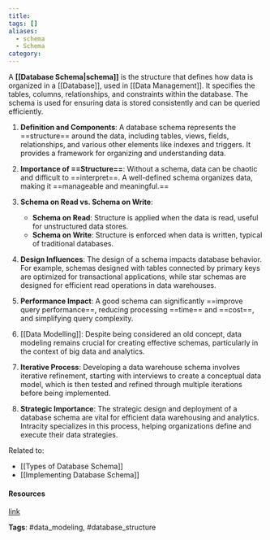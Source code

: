 ```yaml
---
title: 
tags: []
aliases:
  - schema
  - Schema
category:
---
```

A **[[Database Schema|schema]]** is the structure that defines how data is organized in a [[Database]], used in [[Data Management]]. It specifies the tables, columns, relationships, and constraints within the database. The schema is used for ensuring data is stored consistently and can be queried efficiently.

1. **Definition and Components**: A database schema represents the ==structure== around the data, including tables, views, fields, relationships, and various other elements like indexes and triggers. It provides a framework for organizing and understanding data.

2. **Importance of ==Structure==**: Without a schema, data can be chaotic and difficult to ==interpret==. A well-defined schema organizes data, making it ==manageable and meaningful.==

3. **Schema on Read vs. Schema on Write**: 
   - **Schema on Read**: Structure is applied when the data is read, useful for unstructured data stores.
   - **Schema on Write**: Structure is enforced when data is written, typical of traditional databases.

4. **Design Influences**: The design of a schema impacts database behavior. For example, schemas designed with tables connected by primary keys are optimized for transactional applications, while star schemas are designed for efficient read operations in data warehouses.

5. **Performance Impact**: A good schema can significantly ==improve query performance==, reducing processing ==time== and ==cost==, and simplifying query complexity.

6. [[Data Modelling]]: Despite being considered an old concept, data modeling remains crucial for creating effective schemas, particularly in the context of big data and analytics.

7. **Iterative Process**: Developing a data warehouse schema involves iterative refinement, starting with interviews to create a conceptual data model, which is then tested and refined through multiple iterations before being implemented.

8. **Strategic Importance**: The strategic design and deployment of a database schema are vital for efficient data warehousing and analytics. Intracity specializes in this process, helping organizations define and execute their data strategies.

Related to: 
- [[Types of Database Schema]]
- [[Implementing Database Schema]]

#### Resources
[link](https://www.youtube.com/watch?v=3BZz8R7mqu0)

**Tags**: #data_modeling, #database_structure